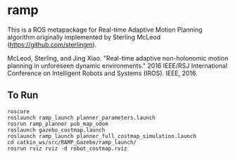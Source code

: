 ramp
====

This is a ROS metapackage for Real-time Adaptive Motion Planning algorithm originally implemented by Sterling McLeod (https://github.com/sterlingm).

McLeod, Sterling, and Jing Xiao. "Real-time adaptive non-holonomic motion planning in unforeseen dynamic environments." 2016 IEEE/RSJ International Conference on Intelligent Robots and Systems (IROS). IEEE, 2016.

## To Run 
```
roscore
roslaunch ramp_launch planner_parameters.launch
rosrun ramp_planner pub_map_odom
roslaunch gazebo_costmap.launch 
roslaunch ramp_launch planner_full_costmap_simulation.launch 
cd catkin_ws/src/RAMP_Gazebo/ramp_launch/
rosrun rviz rviz -d robot_costmap.rviz

